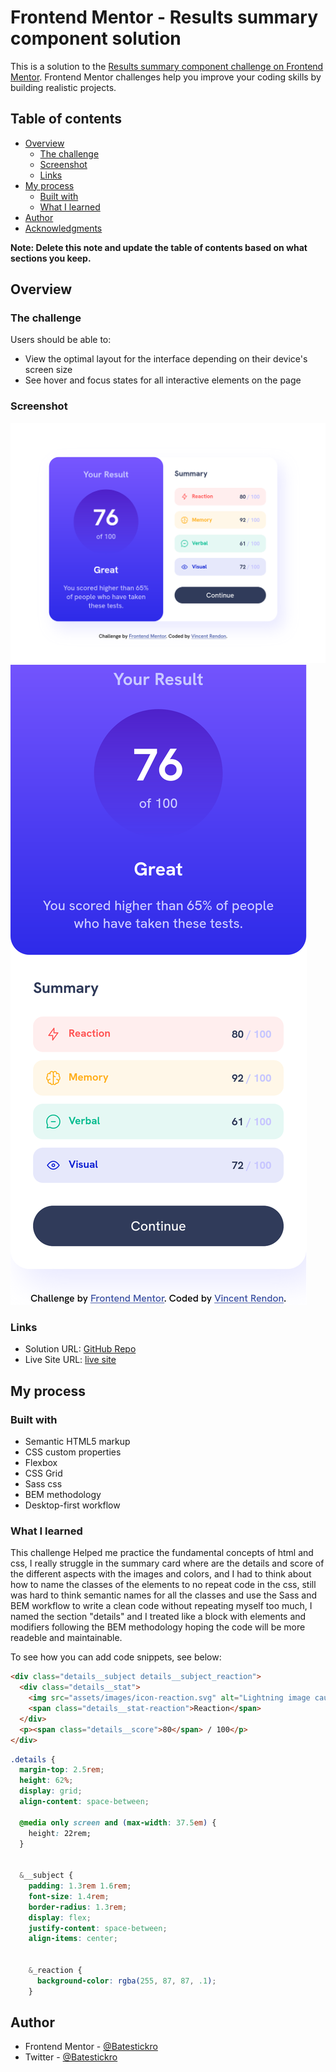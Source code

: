 # Frontend Mentor - Results summary component solution

This is a solution to the [Results summary component challenge on Frontend Mentor](https://www.frontendmentor.io/challenges/results-summary-component-CE_K6s0maV). Frontend Mentor challenges help you improve your coding skills by building realistic projects. 

## Table of contents

- [Overview](#overview)
  - [The challenge](#the-challenge)
  - [Screenshot](#screenshot)
  - [Links](#links)
- [My process](#my-process)
  - [Built with](#built-with)
  - [What I learned](#what-i-learned)
- [Author](#author)
- [Acknowledgments](#acknowledgments)

**Note: Delete this note and update the table of contents based on what sections you keep.**

## Overview

### The challenge

Users should be able to:

- View the optimal layout for the interface depending on their device's screen size
- See hover and focus states for all interactive elements on the page

### Screenshot

![](/results_summary.png)
![](./mobile.png)


### Links

- Solution URL: [GitHub Repo](https://github.com/Batestickro/resultSummaryFEMentor)
- Live Site URL: [live site](https://batestickro.github.io/resultSummaryFEMentor/)

## My process

### Built with

- Semantic HTML5 markup
- CSS custom properties
- Flexbox
- CSS Grid
- Sass css
- BEM methodology
- Desktop-first workflow


### What I learned

This challenge Helped me practice the fundamental concepts of html and css, I really struggle in the summary card where are the details and score of the different aspects with the images and colors, and I had to think about how to name the classes of the elements to no repeat code in the css, still was hard to think semantic names for all the classes and use the Sass and BEM workflow to write a clean code without repeating myself too much, I named the section "details" and I treated like a block with elements and modifiers following the BEM methodology hoping the code will be more readeble and maintainable.

To see how you can add code snippets, see below:

```html
<div class="details__subject details__subject_reaction">
  <div class="details__stat">
    <img src="assets/images/icon-reaction.svg" alt="Lightning image causing a reaction">
    <span class="details__stat-reaction">Reaction</span>
  </div>
  <p><span class="details__score">80</span> / 100</p>
</div>
```
```css
.details {
  margin-top: 2.5rem;
  height: 62%;
  display: grid;
  align-content: space-between;

  @media only screen and (max-width: 37.5em) {
    height: 22rem;
  }


  &__subject {
    padding: 1.3rem 1.6rem;
    font-size: 1.4rem;
    border-radius: 1.3rem;
    display: flex;
    justify-content: space-between;
    align-items: center;


    &_reaction {
      background-color: rgba(255, 87, 87, .1);
    }
```

## Author

- Frontend Mentor - [@Batestickro](https://www.frontendmentor.io/profile/yourusername)
- Twitter - [@Batestickro](https://www.twitter.com/yourusername)

